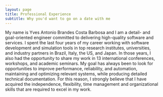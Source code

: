 ```yaml
---
layout: page
title: Professional Experience
subtitle: Why you'd want to go on a date with me
---
```


My name is Yves Antonio Brandes Costa Barbosa and I am a detail- and goal-oriented engineer committed to delivering high-quality software and services. I spent the last four years of my career working with software development and simulation tools in top research institutes, universities, and industry partners in Brazil, Italy, the US, and Japan. In those years, I also had the opportunity to share my work in 13 international conferences, workshops, and academic seminars. My goal has always been to look for opportunities to improve performance, reliability, and automation, maintaining and optimizing relevant systems, while producing detailed technical documentation. For this reason, I strongly believe that I have acquired the independence, flexibility, time management and organizational skills that are required to excel in my work.